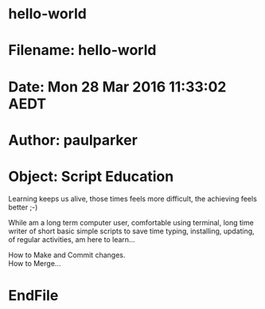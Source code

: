 # hello-world
# Filename: hello-world
# Date: Mon 28 Mar 2016 11:33:02 AEDT 
# Author: paulparker 
# Object: Script Education

Learning keeps us alive, those times feels more difficult, the achieving feels better ;-)

While am a long term computer user, comfortable using terminal, long time writer of short basic simple scripts to save time typing, installing, updating, of regular activities, am here to learn... 

How to Make and Commit changes.  
How to Merge...

# EndFile 
